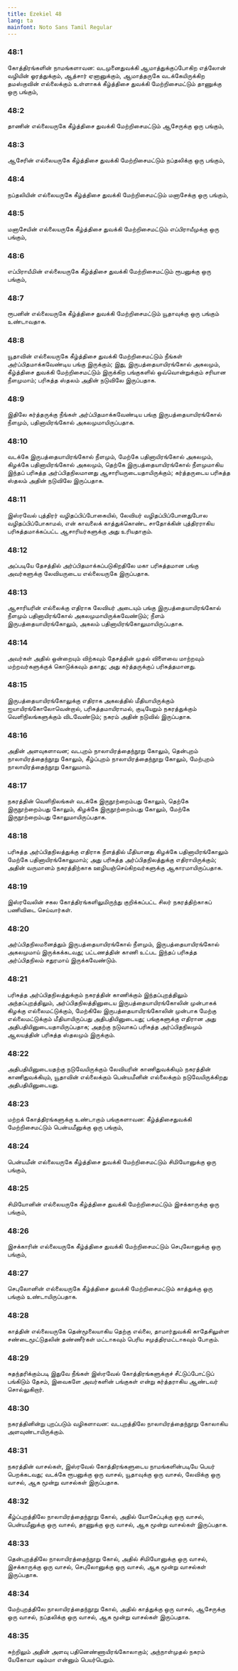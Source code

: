 ```yaml
---
title: Ezekiel 48
lang: ta
mainfont: Noto Sans Tamil Regular
---
```


###  48:1

கோத்திரங்களின் நாமங்களாவன: வடமுனைதுவக்கி ஆமாத்துக்குப்போகிற எத்லோன் வழியின் ஓரத்துக்கும், ஆத்சார் ஏனானுக்கும், ஆமாத்தருகே வடக்கேயிருக்கிற தமஸ்குவின் எல்லைக்கும் உள்ளாகக் கீழ்த்திசை துவக்கி மேற்றிசைமட்டும் தாணுக்கு ஒரு பங்கும்,

###  48:2

தாணின் எல்லையருகே கீழ்த்திசை துவக்கி மேற்றிசைமட்டும் ஆசேருக்கு ஒரு பங்கும்,

###  48:3

ஆசேரின் எல்லையருகே கீழ்த்திசை துவக்கி மேற்றிசைமட்டும் நப்தலிக்கு ஒரு பங்கும்,

###  48:4

நப்தலியின் எல்லையருகே கீழ்த்திசை துவக்கி மேற்றிசைமட்டும் மனாசேக்கு ஒரு பங்கும்,

###  48:5

மனாசேயின் எல்லையருகே கீழ்த்திசை துவக்கி மேற்றிசைமட்டும் எப்பிராயீமுக்கு ஒரு பங்கும்,

###  48:6

எப்பிராயீமின் எல்லையருகே கீழ்த்திசை துவக்கி மேற்றிசைமட்டும் ரூபனுக்கு ஒரு பங்கும்,

###  48:7

ரூபனின் எல்லையருகே கீழ்த்திசை துவக்கி மேற்றிசைமட்டும் யூதாவுக்கு ஒரு பங்கும் உண்டாவதாக.

###  48:8

யூதாவின் எல்லையருகே கீழ்த்திசை துவக்கி மேற்றிசைமட்டும் நீங்கள் அர்ப்பிதமாக்கவேண்டிய பங்கு இருக்கும்; இது, இருபத்தையாயிரங்கோல் அகலமும், கீழ்த்திசை துவக்கி மேற்றிசைமட்டும் இருக்கிற பங்குகளில் ஒவ்வொன்றுக்கும் சரியான நீளமுமாம்; பரிசுத்த ஸ்தலம் அதின் நடுவிலே இருப்பதாக.

###  48:9

இதிலே கர்த்தருக்கு நீங்கள் அர்ப்பிதமாக்கவேண்டிய பங்கு இருபத்தையாயிரங்கோல் நீளமும், பதினாயிரங்கோல் அகலமுமாயிருப்பதாக.

###  48:10

வடக்கே இருபத்தையாயிரங்கோல் நீளமும், மேற்கே பதினாயிரங்கோல் அகலமும், கிழக்கே பதினாயிரங்கோல் அகலமும், தெற்கே இருபத்தையாயிரங்கோல் நீளமுமாகிய இந்தப் பரிசுத்த அர்ப்பிதநிலமானது ஆசாரியருடையதாயிருக்கும்; கர்த்தருடைய பரிசுத்த ஸ்தலம் அதின் நடுவிலே இருப்பதாக.

###  48:11

இஸ்ரவேல் புத்திரர் வழிதப்பிப்போகையில், லேவியர் வழிதப்பிப்போனதுபோல வழிதப்பிப்போகாமல், என் காவலைக் காத்துக்கொண்ட சாதோக்கின் புத்திரராகிய பரிசுத்தமாக்கப்பட்ட ஆசாரியர்களுக்கு அது உரியதாகும்.

###  48:12

அப்படியே தேசத்தில் அர்ப்பிதமாக்கப்படுகிறதிலே மகா பரிசுத்தமான பங்கு அவர்களுக்கு லேவியருடைய எல்லையருகே இருப்பதாக.

###  48:13

ஆசாரியரின் எல்லைக்கு எதிராக லேவியர் அடையும் பங்கு இருபத்தையாயிரங்கோல் நீளமும் பதினாயிரங்கோல் அகலமுமாயிருக்கவேண்டும்; நீளம் இருபத்தையாயிரங்கோலும், அகலம் பதினாயிரங்கோலுமாயிருப்பதாக.

###  48:14

அவர்கள் அதில் ஒன்றையும் விற்கவும் தேசத்தின் முதல் விளைவை மாற்றவும் மற்றவர்களுக்குக் கொடுக்கவும் தகாது; அது கர்த்தருக்குப் பரிசுத்தமானது.

###  48:15

இருபத்தையாயிரங்கோலுக்கு எதிராக அகலத்தில் மீதியாயிருக்கும் ஐயாயிரங்கோலோவென்றால், பரிசுத்தமாயிராமல், குடியேறும் நகரத்துக்கும் வெளிநிலங்களுக்கும் விடவேண்டும்; நகரம் அதின் நடுவில் இருப்பதாக.

###  48:16

அதின் அளவுகளாவன; வடபுறம் நாலாயிரத்தைந்நூறு கோலும், தென்புறம் நாலாயிரத்தைந்நூறு கோலும், கீழ்ப்புறம் நாலாயிரத்தைந்நூறு கோலும், மேற்புறம் நாலாயிரத்தைந்நூறு கோலுமாம்.

###  48:17

நகரத்தின் வெளிநிலங்கள் வடக்கே இருநூற்றைம்பது கோலும், தெற்கே இருநூற்றைம்பது கோலும், கிழக்கே இருநூற்றைம்பது கோலும், மேற்கே இருநூற்றைம்பது கோலுமாயிருப்பதாக.

###  48:18

பரிசுத்த அர்ப்பிதநிலத்துக்கு எதிராக நீளத்தில் மீதியானது கிழக்கே பதினாயிரங்கோலும் மேற்கே பதினாயிரங்கோலுமாம்; அது பரிசுத்த அர்ப்பிதநிலத்துக்கு எதிராயிருக்கும்; அதின் வருமானம் நகரத்திற்காக ஊழியஞ்செய்கிறவர்களுக்கு ஆகாரமாயிருப்பதாக.

###  48:19

இஸ்ரவேலின் சகல கோத்திரங்களிலுமிருந்து குறிக்கப்பட்ட சிலர் நகரத்திற்காகப் பணிவிடை செய்வார்கள்.

###  48:20

அர்ப்பிதநிலமனைத்தும் இருபத்தையாயிரங்கோல் நீளமும், இருபத்தையாயிரங்கோல் அகலமுமாய் இருக்கக்கடவது; பட்டணத்தின் காணி உட்பட இந்தப் பரிசுத்த அர்ப்பிதநிலம் சதுரமாய் இருக்கவேண்டும்.

###  48:21

பரிசுத்த அர்ப்பிதநிலத்துக்கும் நகரத்தின் காணிக்கும் இந்தப்புறத்திலும் அந்தப்புறத்திலும், அர்ப்பிதநிலத்தினுடைய இருபத்தையாயிரங்கோலின் முன்பாகக் கிழக்கு எல்லைமட்டுக்கும், மேற்கிலே இருபத்தையாயிரங்கோலின் முன்பாக மேற்கு எல்லைமட்டுக்கும் மீதியாயிருப்பது அதிபதியினுடையது; பங்குகளுக்கு எதிரான அது அதிபதியினுடையதாயிருப்பதாக; அதற்கு நடுவாகப் பரிசுத்த அர்ப்பிதநிலமும் ஆலயத்தின் பரிசுத்த ஸ்தலமும் இருக்கும்.

###  48:22

அதிபதியினுடையதற்கு நடுவேயிருக்கும் லேவியரின் காணிதுவக்கியும் நகரத்தின் காணிதுவக்கியும், யூதாவின் எல்லைக்கும் பென்யமீனின் எல்லைக்கும் நடுவேயிருக்கிறது அதிபதியினுடையது.

###  48:23

மற்றக் கோத்திரங்களுக்கு உண்டாகும் பங்குகளாவன: கீழ்த்திசைதுவக்கி மேற்றிசைமட்டும் பென்யமீனுக்கு ஒரு பங்கும்,

###  48:24

பென்யமீன் எல்லையருகே கீழ்த்திசை துவக்கி மேற்றிசைமட்டும் சிமியோனுக்கு ஒரு பங்கும்,

###  48:25

சிமியோனின் எல்லையருகே கீழ்த்திசை துவக்கி மேற்றிசைமட்டும் இசக்காருக்கு ஒரு பங்கும்,

###  48:26

இசக்காரின் எல்லையருகே கீழ்த்திசை துவக்கி மேற்றிசைமட்டும் செபுலோனுக்கு ஒரு பங்கும்,

###  48:27

செபுலோனின் எல்லையருகே கீழ்த்திசை துவக்கி மேற்றிசைமட்டும் காத்துக்கு ஒரு பங்கும் உண்டாயிருப்பதாக.

###  48:28

காத்தின் எல்லையருகே தென்மூலையாகிய தெற்கு எல்லை, தாமார்துவக்கி காதேசிலுள்ள சண்டைமூட்டுதலின் தண்ணீர்கள் மட்டாகவும் பெரிய சமுத்திரமட்டாகவும் போகும்.

###  48:29

சுதந்தரிக்கும்படி இதுவே நீங்கள் இஸ்ரவேல் கோத்திரங்களுக்குச் சீட்டுப்போட்டுப் பங்கிடும் தேசம், இவைகளே அவர்களின் பங்குகள் என்று கர்த்தராகிய ஆண்டவர் சொல்லுகிறார்.

###  48:30

நகரத்தினின்று புறப்படும் வழிகளாவன: வடபுறத்திலே நாலாயிரத்தைந்நூறு கோலாகிய அளவுண்டாயிருக்கும்.

###  48:31

நகரத்தின் வாசல்கள், இஸ்ரவேல் கோத்திரங்களுடைய நாமங்களின்படியே பெயர் பெறக்கடவது; வடக்கே ரூபனுக்கு ஒரு வாசல், யூதாவுக்கு ஒரு வாசல், லேவிக்கு ஒரு வாசல், ஆக மூன்று வாசல்கள் இருப்பதாக.

###  48:32

கீழ்ப்புறத்திலே நாலாயிரத்தைந்நூறு கோல், அதில் யோசேப்புக்கு ஒரு வாசல், பென்யமீனுக்கு ஒரு வாசல், தாணுக்கு ஒரு வாசல், ஆக மூன்று வாசல்கள் இருப்பதாக.

###  48:33

தென்புறத்திலே நாலாயிரத்தைந்நூறு கோல், அதில் சிமியோனுக்கு ஒரு வாசல், இசக்காருக்கு ஒரு வாசல், செபுலோனுக்கு ஒரு வாசல், ஆக மூன்று வாசல்கள் இருப்பதாக.

###  48:34

மேற்புறத்திலே நாலாயிரத்தைந்நூறு கோல், அதில் காத்துக்கு ஒரு வாசல், ஆசேருக்கு ஒரு வாசல், நப்தலிக்கு ஒரு வாசல், ஆக மூன்று வாசல்கள் இருப்பதாக.

###  48:35

சுற்றிலும் அதின் அளவு பதினெண்ணாயிரங்கோலாகும்; அந்நாள்முதல் நகரம் யேகோவா ஷம்மா என்னும் பெயர்பெறும்.

